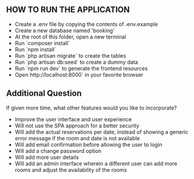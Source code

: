 <h2>HOW TO RUN THE APPLICATION</h2>
<ul>
	<li>Create a .env file by copying the contents of .env.example</li>
	<li>Create a new database named 'booking'</li>
	<li>At the root of this folder, open a new terminal</li>
	<li>Run `composer install`</li>
	<li>Run `npm install`</li>
	<li>Run `php artisan migrate` to create the tables</li>
	<li>Run `php artisan db:seed` to create a dummy data</li>
	<li>Run `npm run dev` to generate the frontend resources</li>
	<li>Open http://localhost:8000` in your favorite browser</li>
</ul>

<h2>Additional Question</h2>
<p>If given more time, what other features would you like to incorporate?</p>
<ul>
	<li>Improve the user interface and user experience</li>
	<li>Will not use the SPA approach for a better security</li>
	<li>Will add the actual reservations per date, instead of showing a generic error message if the room and date is not available</li>
	<li>Will add email confirmation before allowing the user to login</li>
	<li>Will add a change password option</li>
	<li>Will add more user details</li>
	<li>Will add an admin interface wherein a different user can add more rooms and adjust the availability of the rooms</li>
</ul>